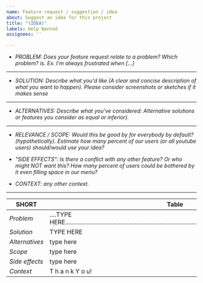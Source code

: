 ```yaml
---
name: Feature request / suggestion / idea
about: Suggest an idea for this project
title: "(IDEA)"
labels: Help Wanted
assignees: ''

---
```


*  _PROBLEM: Does your feature request relate to a problem?  Which problem?  is. Ex. I'm always frustrated when [...]_ 
------
*  _SOLUTION: Describe what you'd like (A clear and concise description of what you want to happen). Please consider screenshots or sketches if it makes sense_
------
*  _ALTERNATIVES: Describe what you've considered: Alternative solutions or features you consider as equal or inferior)._
------
*  _RELEVANCE / SCOPE:  Would this be good by for everybody by default? (hypothetically). Estimate how many percent of our users (or all youtube users) should/would use your idea?_

* _"SIDE EFFECTS":  Is there a conflict with any other feature? Or who might NOT want this? How many percent of users could be bothered by it even filling space in our menu?_

*  _CONTEXT:  any other context._
------
SHORT | Table    
------------ | -------------
*Problem*     | ....TYPE  HERE.................................................................................................................................................
*Solution*     |       TYPE HERE         
*Alternatives*|         type here
*Scope*         |           type here
*Side effects*|             type here
*Context*      |         T h a n k   Y o u!
